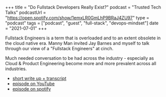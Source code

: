 +++
title =  "Do Fullstack Developers Really Exist?"
podcast = "Trusted Tech Talks"
podcastUrl = "https://open.spotify.com/show/1emxLR0GmLhP9BRaJ4ZU97"
type = "podcast"
tags = ["podcast", "guest", "full-stack", "devops-mindset"]
date = "2021-07-01"
+++

Fullstack Engineers is a term that is overloaded and to an extent obsolete in the cloud native era. Manny Man invited Jay Barnes and myself to talk through our view of a "Fullstack Engineers" at cinch.

Much needed conversation to be had across the industry - especially as Cloud & Product Engineering become more and more prevalent across all industries.

- [short write up + transcript](https://www.maxwellbond.co.uk/blog/exploring-fullstack-development-with-jonnie-barnes-and-apostolis-apostolidis-what-is-fullstack-development-)
- [episode on YouTube](https://youtu.be/Z0YiuMb_WMA)
- [episode on spotify](https://open.spotify.com/episode/44UCENL6INj9Q4ztlVLQuR)
